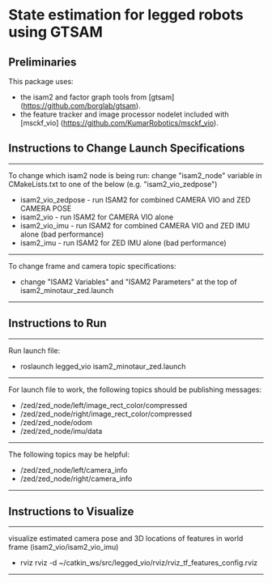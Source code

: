 # State estimation for legged robots using GTSAM

## Preliminaries
This package uses: 
* the isam2 and factor graph tools from [gtsam] (https://github.com/borglab/gtsam).
* the feature tracker and image processor nodelet included with [msckf_vio] (https://github.com/KumarRobotics/msckf_vio).

## Instructions to Change Launch Specifications
-------------------------------------------------------
To change which isam2 node is being run:
change "isam2_node" variable in CMakeLists.txt to one of the below (e.g. "isam2_vio_zedpose")
- isam2_vio_zedpose - run ISAM2 for combined CAMERA VIO and ZED CAMERA POSE 
- isam2_vio - run ISAM2 for CAMERA VIO alone
- isam2_vio_imu - run ISAM2 for combined CAMERA VIO and ZED IMU alone (bad performance)
- isam2_imu - run ISAM2 for ZED IMU alone (bad performance)
-------------------------------------------------------
To change frame and camera topic specifications:
- change "ISAM2 Variables" and "ISAM2 Parameters" at the top of isam2_minotaur_zed.launch
-------------------------------------------------------

## Instructions to Run 
-------------------------------------------------------
Run launch file:
- roslaunch legged_vio isam2_minotaur_zed.launch
-------------------------------------------------------
For launch file to work, the following topics should be publishing messages:
- /zed/zed_node/left/image_rect_color/compressed
- /zed/zed_node/right/image_rect_color/compressed
- /zed/zed_node/odom
- /zed/zed_node/imu/data
-------------------------------------------------------
The following topics may be helpful:
- /zed/zed_node/left/camera_info
- /zed/zed_node/right/camera_info
-------------------------------------------------------

## Instructions to Visualize
-------------------------------------------------------
visualize estimated camera pose and 3D locations of features in world frame (isam2_vio/isam2_vio_imu)
- rviz rviz -d ~/catkin_ws/src/legged_vio/rviz/rviz_tf_features_config.rviz 
-------------------------------------------------------
